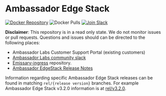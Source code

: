 # Ambassador Edge Stack

 [![Docker Repository][docker-latest]][docker-repo] ![Docker Pulls][docker-pulls] [![Join Slack][slack-join]][slack-url]


[docker-repo]:   https://hub.docker.com/repository/docker/datawire/aes
[docker-latest]: https://img.shields.io/docker/v/datawire/aes?sort=semver
[docker-pulls]:  https://img.shields.io/docker/pulls/datawire/aes
[slack-url]:     https://a8r.io/slack
[slack-join]:    https://img.shields.io/badge/slack-join-orange.svg

**Disclaimer**: This repository is in a read only state. We do not monitor issues or pull requests. Questions and issues should can be directed to the following places:

- Ambassador Labs Customer Support Portal (existing customers)
- [Ambassador Labs community slack](https://a8r.io/slack)
- [Emissary-ingress](https://github.com/emissary-ingress/emissary/) repository.
- [Ambassador EdgeStack Release Notes](https://www.getambassador.io/docs/edge-stack/latest/release-notes/)

 Information regarding specific Ambassador Edge Stack releases can be found in matching `rel/{release version}` branches. For example Ambassador Edge Stack v3.2.0 information is at [rel/v3.2.0](https://github.com/datawire/edge-stack/tree/rel/v3.2.0).
